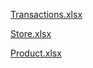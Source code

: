 [Transactions.xlsx](https://github.com/TrangPhan3/coffee_shop_sale_analysis/files/15322481/Transactions.xlsx)

[Store.xlsx](https://github.com/TrangPhan3/coffee_shop_sale_analysis/files/15322484/Store.xlsx)

[Product.xlsx](https://github.com/TrangPhan3/coffee_shop_sale_analysis/files/15322485/Product.xlsx)
